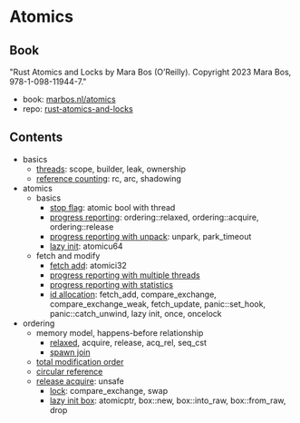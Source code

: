 # Atomics

## Book

"Rust Atomics and Locks by Mara Bos (O’Reilly). Copyright 2023 Mara Bos, 978-1-098-11944-7."

- book: [marbos.nl/atomics](https://marabos.nl/atomics/)
- repo: [rust-atomics-and-locks](https://github.com/m-ou-se/rust-atomics-and-locks)

## Contents

- basics
  - [threads](basics/threads/README.md): scope, builder, leak, ownership
  - [reference counting](basics/reference_counting/README.md): rc, arc, shadowing
- atomics
  - basics
    - [stop flag](atomics/stop_flag/README.md): atomic bool with thread
    - [progress reporting](atomics/progress_reporting/README.md): ordering::relaxed, ordering::acquire, ordering::release
    - [progress reporting with unpack](atomics/progress_reporting_unpack/README.md): unpark, park_timeout
    - [lazy init](atomics/lazy_init/README.md): atomicu64
  - fetch and modify
    - [fetch add](atomics/fetch_add/README.md): atomici32
    - [progress reporting with multiple threads](atomics/progress_reporting_multithreads/README.md)
    - [progress reporting with statistics](atomics/progress_reporting_statistics/README.md)
    - [id allocation](atomics/id_allocation/README.md): fetch_add, compare_exchange, compare_exchange_weak, fetch_update, panic::set_hook, panic::catch_unwind, lazy init, once, oncelock
- ordering
  - memory model, happens-before relationship
    - [relaxed](ordering/relaxed/README.md), acquire, release, acq_rel, seq_cst
    - [spawn join](ordering/spawn_join/README.md)
  - [total modification order](ordering/total_modification_order/README.md)
  - [circular reference](ordering/circular_reference/README.md)
  - [release acquire](ordering/release_acquire/README.md): unsafe
    - [lock](ordering/lock/README.md): compare_exchange, swap
    - [lazy init box](ordering/lazy_init_box/README.md): atomicptr, box::new, box::into_raw, box::from_raw, drop

